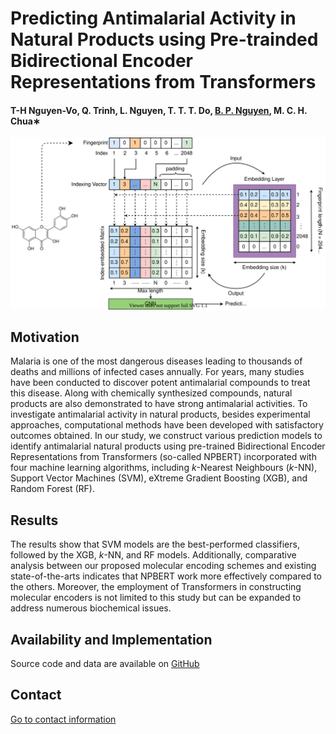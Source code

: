 # Predicting Antimalarial Activity in Natural Products using Pre-trainded Bidirectional Encoder Representations from Transformers

#### T-H Nguyen-Vo, Q. Trinh, L. Nguyen, T. T. T. Do, [B. P. Nguyen](https://homepages.ecs.vuw.ac.nz/~nguyenb5/about.html), M. C. H. Chua∗


![alt text](https://github.com/mldlproject/2020-DILI-CNN-MFE/blob/master/DILI_abs.svg)


## Motivation
Malaria is one of the most dangerous diseases leading to thousands of deaths and millions of infected cases annually. 
For years, many studies have been conducted to discover potent antimalarial compounds to treat this disease. Along with 
chemically synthesized compounds, natural products are also demonstrated to have strong antimalarial activities. To investigate 
antimalarial activity in natural products, besides experimental approaches,  computational methods have been developed 
with satisfactory outcomes obtained. In our study, we construct various prediction models to identify antimalarial natural products 
using pre-trained Bidirectional Encoder Representations from Transformers (so-called NPBERT) incorporated with four machine learning 
algorithms, including $k$-Nearest Neighbours ($k$-NN), Support Vector Machines (SVM), eXtreme Gradient Boosting (XGB), and Random Forest 
(RF). 

## Results
The results show that SVM models are the best-performed classifiers, followed by the XGB, $k$-NN, and RF models. Additionally, 
comparative analysis between our proposed molecular encoding schemes and existing state-of-the-arts indicates that NPBERT work more 
effectively compared to the others.  Moreover, the employment of Transformers in constructing molecular encoders is not limited to 
this study but can be expanded to address numerous biochemical issues.

## Availability and Implementation
Source code and data are available on [GitHub](https://github.com/mldlproject/2021-NPBERT-Antimalaria)

## Contact 
[Go to contact information](https://homepages.ecs.vuw.ac.nz/~nguyenb5/contact.html)
